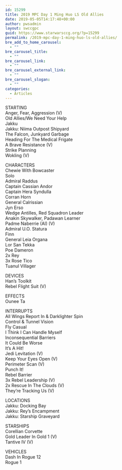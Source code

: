 ```yaml
---
id: 15299
title: 2019 MPC Day 1 Ming Huo LS Old Allies
date: 2019-05-05T14:17:48+00:00
author: pwsadmin
layout: swccgpc
guid: https://www.starwarsccg.org/?p=15299
permalink: /2019-mpc-day-1-ming-huo-ls-old-allies/
bre_add_to_home_carousel:
  - ""
bre_carousel_title:
  - ""
bre_carousel_link:
  - ""
bre_carousel_external_link:
  - ""
bre_carousel_slogan:
  - ""
categories:
  - Articles
---
```

  


STARTING  
Anger, Fear, Aggression (V)  
Old Allies/We Need Your Help  
Jakku  
Jakku: Niima Outpost Shipyard  
The Falcon, Junkyard Garbage  
Heading For The Medical Frigate  
A Brave Resistance (V)  
Strike Planning  
Wokling (V)

CHARACTERS  
Chewie With Bowcaster  
Solo  
Admiral Raddus  
Captain Cassian Andor  
Captain Hera Syndulla  
Corran Horn  
General Calrissian  
Jyn Erso  
Wedge Antilles, Red Squadron Leader  
Anakin Skywalker, Padawan Learner  
Padme Naberrie (AI) (V)  
Admiral U.O. Statura  
Finn  
General Leia Organa  
Lor San Tekka  
Poe Dameron  
2x Rey  
3x Rose Tico  
Tuanul Villager

DEVICES  
Han&#8217;s Toolkit  
Rebel Flight Suit (V)

EFFECTS  
Ounee Ta

INTERRUPTS  
All Wings Report In & Darklighter Spin  
Control & Tunnel Vision  
Fly Casual  
I Think I Can Handle Myself  
Inconsequential Barriers  
It Could Be Worse  
It&#8217;s A Hit!  
Jedi Levitation (V)  
Keep Your Eyes Open (V)  
Perimeter Scan (V)  
Punch It!  
Rebel Barrier  
3x Rebel Leadership (V)  
2x Rescue In The Clouds (V)  
They&#8217;re Tracking Us (V)

LOCATIONS  
Jakku: Docking Bay  
Jakku: Rey&#8217;s Encampment  
Jakku: Starship Graveyard

STARSHIPS  
Corellian Corvette  
Gold Leader In Gold 1 (V)  
Tantive IV (V)

VEHICLES  
Dash In Rogue 12  
Rogue 1